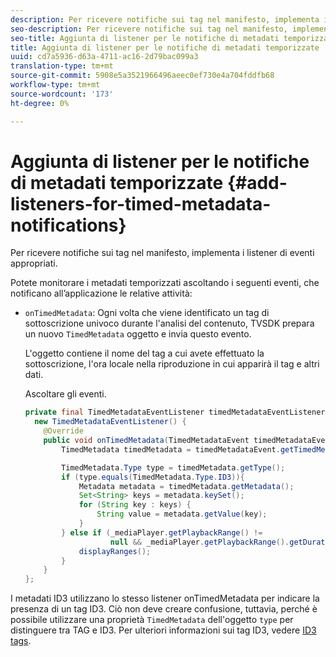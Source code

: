 ```yaml
---
description: Per ricevere notifiche sui tag nel manifesto, implementa i listener di eventi appropriati.
seo-description: Per ricevere notifiche sui tag nel manifesto, implementa i listener di eventi appropriati.
seo-title: Aggiunta di listener per le notifiche di metadati temporizzate
title: Aggiunta di listener per le notifiche di metadati temporizzate
uuid: cd7a5936-d63a-4711-ac16-2d79bac099a3
translation-type: tm+mt
source-git-commit: 5908e5a3521966496aeec0ef730e4a704fddfb68
workflow-type: tm+mt
source-wordcount: '173'
ht-degree: 0%

---
```



# Aggiunta di listener per le notifiche di metadati temporizzate {#add-listeners-for-timed-metadata-notifications}

Per ricevere notifiche sui tag nel manifesto, implementa i listener di eventi appropriati.

Potete monitorare i metadati temporizzati ascoltando i seguenti eventi, che notificano all’applicazione le relative attività:

* `onTimedMetadata`: Ogni volta che viene identificato un tag di sottoscrizione univoco durante l&#39;analisi del contenuto, TVSDK prepara un nuovo  `TimedMetadata` oggetto e invia questo evento.

   L&#39;oggetto contiene il nome del tag a cui avete effettuato la sottoscrizione, l&#39;ora locale nella riproduzione in cui apparirà il tag e altri dati.

   Ascoltare gli eventi.

   ```java
   private final TimedMetadataEventListener timedMetadataEventListener =  
     new TimedMetadataEventListener() { 
       @Override 
       public void onTimedMetadata(TimedMetadataEvent timedMetadataEvent) { 
           TimedMetadata timedMetadata = timedMetadataEvent.getTimedMetadata(); 
   
           TimedMetadata.Type type = timedMetadata.getType(); 
           if (type.equals(TimedMetadata.Type.ID3)){ 
               Metadata metadata = timedMetadata.getMetadata(); 
               Set<String> keys = metadata.keySet(); 
               for (String key : keys) { 
                   String value = metadata.getValue(key); 
               } 
           } else if (_mediaPlayer.getPlaybackRange() !=  
                      null && _mediaPlayer.getPlaybackRange().getDuration() > 0) { 
               displayRanges(); 
           } 
       } 
   }; 
   ```

I metadati ID3 utilizzano lo stesso listener onTimedMetadata per indicare la presenza di un tag ID3. Ciò non deve creare confusione, tuttavia, perché è possibile utilizzare una proprietà `TimedMetadata` dell&#39;oggetto `type` per distinguere tra TAG e ID3. Per ulteriori informazioni sui tag ID3, vedere [ID3 tags](../../../tvsdk-1.4-for-android/notification-system/android-1.4-id3-metadata-retrieve.md).
